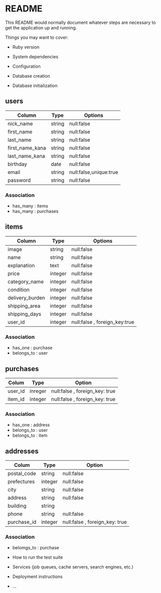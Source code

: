# README

This README would normally document whatever steps are necessary to get the
application up and running.

Things you may want to cover:

* Ruby version

* System dependencies

* Configuration

* Database creation

* Database initialization
## users
|Column|Type|Options|
|------|----|-------|
|nick_name|string|null:false|
|first_name|string|null:false|
|last_name|string|null:false|
|first_name_kana|string|null:false|
|last_name_kana|string|null:false|
|birthday|date|null:false|
|email|string|null:false,unique:true|
|password|string|null:false|

### Association
- has_many : items
- has_many : purchases

## items
|Column|Type|Options|
|------|----|-------|
|image|string|null:false|
|name|string|null:false|
|explanation|text|null:false|
|price|integer|null:false|
|category_name|integer|null:false|
|condition|integer|null:false|
|delivery_burden|integer|null:false|
|shipping_area|integer|null:false|
|shipping_days|integer|null:false|
|user_id|integer|null:false , foreign_key:true|

### Association
- has_one : purchase
- belongs_to : user

## purchases
|Colum|Type|Option|
|-----|----|------|
|user_id|inreger|null:false , foreign_key: true|
|item_id|integer|null:false , foreign_key: true|

### Association
- has_one : address
- belongs_to : user
- belongs_to : item

## addresses
|Colum|Type|Option|
|-----|----|------|
|postal_code|string|null:false|
|prefectures|integer|null:false|
|city|string|null:false|
|address|string|null:false|
|building|string|
|phone|string|null:false|
|purchase_id|integer|null:false , foreign_key: true|

### Association
- belomgs_to : purchase

* How to run the test suite

* Services (job queues, cache servers, search engines, etc.)

* Deployment instructions

* ...
